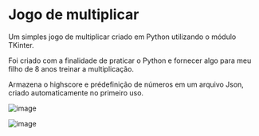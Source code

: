 # Jogo de multiplicar

Um simples jogo de multiplicar criado em Python utilizando o módulo TKinter.

Foi criado com a finalidade de praticar o Python e fornecer algo para meu filho de 8 anos treinar a multiplicação.

Armazena o highscore e prédefinição de números em um arquivo Json, criado automaticamente no primeiro uso.

![image](https://user-images.githubusercontent.com/3034015/236649219-d9b76f8f-2529-4f74-bd25-71bf81eb4f60.png)

![image](https://user-images.githubusercontent.com/3034015/236649227-5c046393-fc4b-41d1-a085-3029a8a4741f.png)
